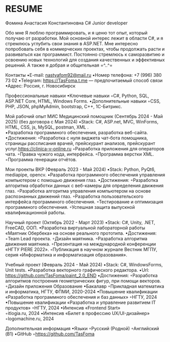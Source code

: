 # RESUME
Фомина Анастасия Константиновна
C# Junior developer

Обо мне
Я люблю программировать, и я ценю тот опыт, который получаю от разработки. Мой основной интерес лежит в области C#, и я стремлюсь углубить свои знания в ASP.NET. Мне интересно попробовать себя в коммерческих проектах, чтобы продолжать расти и развиваться как программист.
Постоянно стремлюсь к саморазвитию и освоению новых технологий для создания качественных и эффективных решений.
А также я добрая и общительная =^..^=

Контакты 
•E-mail: nastyafom92@mail.ru
•Номер телефона: +7 (996) 380 73 02
•Telegram: https://TasFoma.t.me  — предпочитаемый способ связи
•Адрес: Россия, г. Новосибирск

Профессиональные навыки
•Ключевые навыки
◦C#, Python, SQL, ASP.NET Core, HTML, Windows Forms.
•Дополнительные навыки
◦CSS, PHP, JSON, phpMyAdmin, bootstrap, С++, 1С-Битрикс.


Мой рабочий опыт
МИС Медицинский помощник (Сентябрь 2024 - Май 2025) (без договора с Мая 2024)
•Stack: С#, ASP.net, MVC, WinForms, HTML, CSS, js, MySQL, postman, XML .  
•Разработка программного обеспечения, разработка веб-сайта.
•Достижения:
◦Разработка с нуля виджета чат-бота помощника, страницы рассписания врачей, прейскурант анализов, прейскурант услуг.https://clinica-v-online.ru
◦Разработка приложения для операторов чата.
◦Правка чужого кода, интерфейса.
◦Программа верстки XML.
◦Программа генерации отчётов.



Мои проекты
ВКР (Февраль 2023 - Май 2024)
•Stack: Python, PyQt6, mediapipe, opencv.
•Разработка программного обеспечения управления компьютером с помощью движения глаз.
•Достижения:
◦Разработка алгоритма обработки данных с веб-камеры для определения движения глаз.
◦Разработка алгоритма управления компьютером на основе распознанных движений глаз.
◦Разработка пользовательского интерфейса программного обеспечения.
◦Тестирование и оптимизация программного обеспечения.
◦Успешная защита выпускной квалификационной работы.


Научный проект (Октябрь 2022 - Март 2023)
•Stack: C#, Unity, .NET, FreeCAD, ООП.
•Разработка виртуальной лабораторной работы «Маятник Обербека» на основе реального прототипа.
•Достижения:
◦Team Lead проекта.
◦Дизайн маятника.
◦Разработка алгоритма движения маятника.
◦Презентация на международной конференции «НГТУ PIERE 2022».
◦Публикация в научном журнале Вестник МГПУ, серия «Информатика и информатизация образования».

Учебный проект (Февраль 2024 - Май 2024)
•Stack: C#, WindowsForms, Unit tests.
•Разработка векторного графического редактора.
•Url: https://github.com/TasFoma/paint_2.0_END
•Достижения:
◦Разработка алгоритмов построения геометрических фигур, при помощи векторов.
◦Дизайн приложения
Образование
•Бакалавр
◦Прикладная математика и информатика, НГТУ, ФПМИ, 2020-2024
•Повышение квалификации «Разработка программного обеспечения и баз данных»
◦НГТУ, 2024
•Повышение квалификации «Разработка и управление развитием IT продуктов»
◦НГТУ, 2024
•Интенсив «Frontend Start»   
◦itlogia.ru, 2024
•Интенсив «Билет в профессию UX/UI-дизайнер»    
◦logomachine.ru, 2024

Дополнительная информация
•Языки
◦Русский (Родной)
◦Английский (B1)
•GitHub 
◦https://github.com/TasFoma





	
	
	
	
	
	
	

